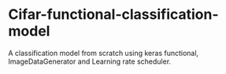 # Cifar-functional-classification-model
A classification model from scratch using keras functional, ImageDataGenerator and Learning rate scheduler.

